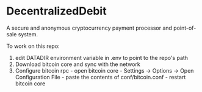 # DecentralizedDebit

A secure and anonymous cryptocurrency payment processor and point-of-sale system.

To work on this repo:
  1. edit DATADIR environment variable in .env to point to the repo's path
  2. Download bitcoin core and sync with the network
  3. Configure bitcoin rpc
    - open bitcoin core
    - Settings -> Options -> Open Configuration File
    - paste the contents of conf/bitcoin.conf
    - restart bitcoin core
